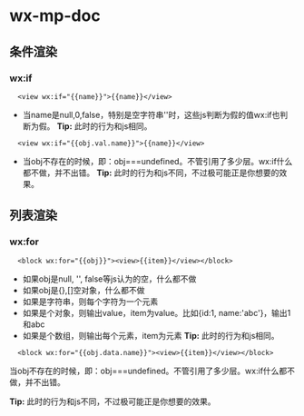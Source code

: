 # wx-mp-doc
## 条件渲染
### wx:if

~~~
  <view wx:if="{{name}}">{{name}}</view>
~~~

* 当name是null,0,false，特别是空字符串''时，这些js判断为假的值wx:if也判断为假。
__Tip:__ 此时的行为和js相同。

~~~
  <view wx:if="{{obj.val.name}}">{{name}}</view>
~~~

* 当obj不存在的时候，即：obj===undefined。不管引用了多少层。wx:if什么都不做，并不出错。
__Tip:__ 此时的行为和js不同，不过极可能正是你想要的效果。

## 列表渲染
### wx:for
~~~
  <block wx:for="{{obj}}"><view>{{item}}</view></block>
~~~
* 如果obj是null, '', false等js认为的空，什么都不做
* 如果obj是{},[]空对象，什么都不做
* 如果是字符串，则每个字符为一个元素
* 如果是个对象，则输出value，item为value。比如{id:1, name:'abc'}，输出1和abc
* 如果是个数组，则输出每个元素，item为元素
__Tip:__ 此时的行为和js相同。
~~~
  <block wx:for="{{obj.data.name}}"><view>{{item}}</view></block>
~~~
当obj不存在的时候，即：obj===undefined。不管引用了多少层。wx:if什么都不做，并不出错。

__Tip:__ 此时的行为和js不同，不过极可能正是你想要的效果。
